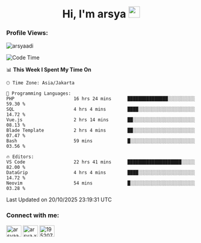 <h1 align="center">Hi, I'm arsya 
  <img src="https://media.giphy.com/media/hvRJCLFzcasrR4ia7z/giphy.gif" width="30px"/>
</h1>

<p align="left"> <h3>Profile Views:</h3> <img src="https://komarev.com/ghpvc/?username=arsyaadi&label=Profile%20views&color=0e75b6&style=flat" alt="arsyaadi" /> </p>

<!--START_SECTION:waka-->
![Code Time](http://img.shields.io/badge/Code%20Time-4%2C609%20hrs%2017%20mins-blue)

📊 **This Week I Spent My Time On** 

```text
🕑︎ Time Zone: Asia/Jakarta

💬 Programming Languages: 
PHP                      16 hrs 24 mins      ███████████████░░░░░░░░░░   59.30 % 
SQL                      4 hrs 4 mins        ████░░░░░░░░░░░░░░░░░░░░░   14.72 % 
Vue.js                   2 hrs 14 mins       ██░░░░░░░░░░░░░░░░░░░░░░░   08.13 % 
Blade Template           2 hrs 4 mins        ██░░░░░░░░░░░░░░░░░░░░░░░   07.47 % 
Bash                     59 mins             █░░░░░░░░░░░░░░░░░░░░░░░░   03.56 % 

🔥 Editors: 
VS Code                  22 hrs 41 mins      ████████████████████░░░░░   82.00 % 
DataGrip                 4 hrs 4 mins        ████░░░░░░░░░░░░░░░░░░░░░   14.72 % 
Neovim                   54 mins             █░░░░░░░░░░░░░░░░░░░░░░░░   03.28 % 
```


 Last Updated on 20/10/2025 23:19:31 UTC
<!--END_SECTION:waka-->

<!-- - 📫 How to reach me **itsme@arsyaadi.software** -->


<h3 align="left">Connect with me:</h3>
<p align="left">
<a href="https://linkedin.com/in/arsyaadi" target="blank"><img align="center" src="https://raw.githubusercontent.com/rahuldkjain/github-profile-readme-generator/master/src/images/icons/Social/linked-in-alt.svg" alt="arsyaadi" height="30" width="40" /></a>
<a href="https://fb.com/arsya.xkz" target="blank"><img align="center" src="https://raw.githubusercontent.com/rahuldkjain/github-profile-readme-generator/master/src/images/icons/Social/facebook.svg" alt="arsya.xkz" height="30" width="40" /></a>
<a href="https://stackoverflow.com/users/19520749" target="blank"><img align="center" src="https://raw.githubusercontent.com/rahuldkjain/github-profile-readme-generator/master/src/images/icons/Social/stack-overflow.svg" alt="19520749" height="30" width="40" /></a>
</p>
